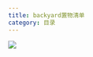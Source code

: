 ```yaml
---
title: backyard置物清单
category: 目录
---
```


![](https://img.imgdb.cn/item/602b6b593ffa7d37b3ba9f17.jpg)
